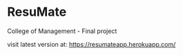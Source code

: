 # ResuMate
College of Management - Final project

visit latest version at: https://resumateapp.herokuapp.com/
